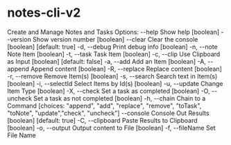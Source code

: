 # notes-cli-v2
Create and Manage Notes and Tasks 
Options:
      --help       Show help                                           [boolean]
      --version    Show version number                                 [boolean]
      --clear      Clear the console                   [boolean] [default: true]
  -d, --debug      Print debug info                                    [boolean]
  -n, --note       Note Item                                           [boolean]
  -t, --task       Task Item                                           [boolean]
  -c, --clip       Use Clipboard as Input             [boolean] [default: false]
  -a, --add        Add an Item                                         [boolean]
  -A, --append     Append content                                      [boolean]
  -R, --replace    Replace content                                     [boolean]
  -r, --remove     Remove Item(s)                                      [boolean]
  -s, --search     Search text in Item(s)                              [boolean]
  -i, --selectId   Select Items by Id(s)                               [boolean]
  -u, --update     Change Item Type                                    [boolean]
  -X, --check      Set a task as completed                             [boolean]
  -O, --uncheck    Set a task as not completed                         [boolean]
  -h, --chain      Chain to a Command
   [choices: "append", "add", "replace", "remove", "toTask", "toNote", "update","check", "uncheck"]
      --console    Console Out Results                 [boolean] [default: true]
  -C, --clipboard  Paste Results to Clipboard                          [boolean]
  -o, --output     Output content to File                              [boolean]
  -f, --fileName   Set File Name
